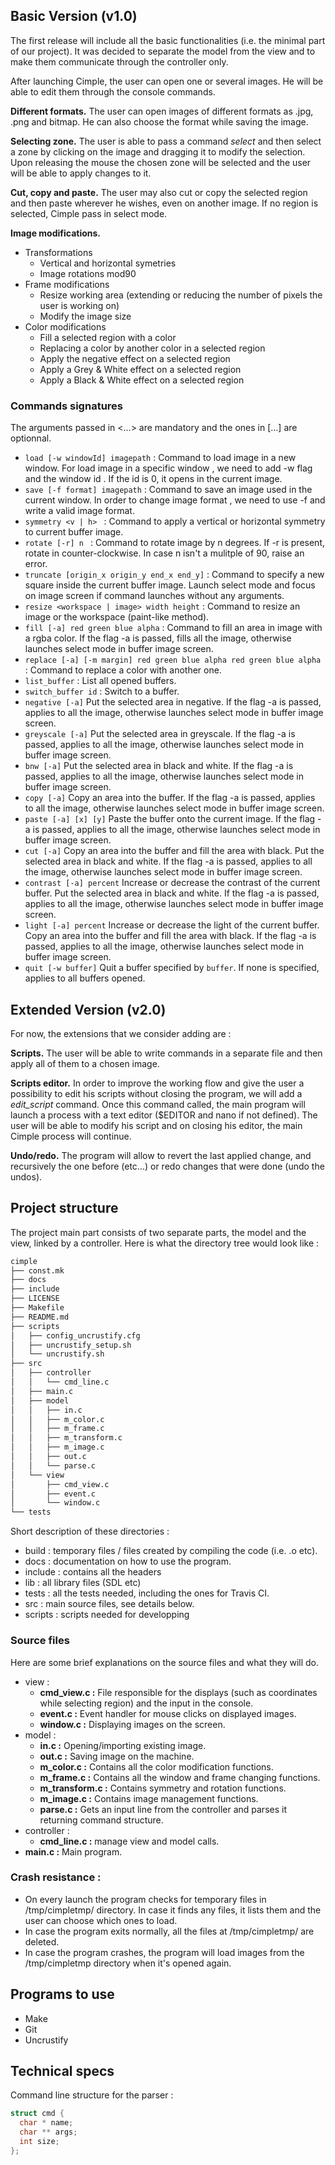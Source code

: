 ## Basic Version (v1.0)

The first release will include all the basic functionalities (i.e. the minimal part of our project).
It was decided to separate the model from the view and to make them communicate through the controller only.

After launching Cimple, the user can open one or several images. He will be able to edit them through the console commands.

**Different formats.** The user can open images of different formats as .jpg, .png and bitmap. He can also choose the format while saving the image.

**Selecting zone.** The user is able to pass a command *select* and then select a zone by clicking on the image and dragging it to modify the selection. Upon releasing the mouse the chosen zone will be selected and the user will be able to apply changes to it.

**Cut, copy and paste.** The user may also cut or copy the selected region and then paste wherever he wishes, even on another image. If no region is selected, Cimple pass in select mode.

**Image modifications.**

  * Transformations
    * Vertical and horizontal symetries
    * Image rotations mod90
  * Frame modifications
    * Resize working area (extending or reducing  the number of pixels the user is working on)
    * Modify the image size
  * Color modifications
    * Fill a selected region with a color
    * Replacing a color by another color in a selected region
    * Apply the negative effect on a selected region
    * Apply a Grey & White effect on a selected region
    * Apply a Black & White effect on a selected region


### Commands signatures

The arguments passed in <...> are mandatory and the ones in [...] are optionnal.

* ```load [-w windowId] imagepath``` : Command to load image in a new window. For load image in a specific window , we need to add -w flag and the window id . If the id is 0, it opens in the current image.
* ```save [-f format] imagepath``` : Command to save an image used in the current window. In order to change image format , we need to use -f and write a valid image format.
* ```symmetry <v | h> ``` : Command to apply a vertical or horizontal symmetry to current buffer image.
* ```rotate [-r] n ``` : Command to rotate image by n degrees. If -r is present, rotate in counter-clockwise. In case n isn't a mulitple of 90, raise an error.
* ```truncate [origin_x origin_y end_x end_y]``` : Command to specify a new square inside the current buffer image. Launch select mode and focus on image screen if command launches without any arguments.
* ```resize <workspace | image> width height``` : Command to resize an image or the workspace (paint-like method).
* ```fill [-a] red green blue alpha``` : Command to fill an area in image with a rgba color. If the flag -a is passed, fills all the image, otherwise launches select mode in buffer image screen.
* ```replace [-a] [-m margin] red green blue alpha red green blue alpha``` : Command to replace a color with another one.
* ```list_buffer``` : List all opened buffers.
* ```switch_buffer id``` : Switch to a buffer.
* ```negative [-a]``` Put the selected area in negative. If the flag -a is passed, applies to all the image, otherwise launches select mode in buffer image screen.
* ```greyscale [-a]``` Put the selected area in greyscale. If the flag -a is passed, applies to all the image, otherwise launches select mode in buffer image screen.
* ```bnw [-a]``` Put the selected area in black and white. If the flag -a is passed, applies to all the image, otherwise launches select mode in buffer image screen.
* ```copy [-a]``` Copy an area into the buffer. If the flag -a is passed, applies to all the image, otherwise launches select mode in buffer image screen.
* ```paste [-a] [x] [y]``` Paste the buffer onto the current image. If the flag -a is passed, applies to all the image, otherwise launches select mode in buffer image screen.
* ```cut [-a]``` Copy an area into the buffer and fill the area with black. Put the selected area in black and white. If the flag -a is passed, applies to all the image, otherwise launches select mode in buffer image screen.
* ```contrast [-a] percent``` Increase or decrease the contrast of the current buffer. Put the selected area in black and white. If the flag -a is passed, applies to all the image, otherwise launches select mode in buffer image screen.
* ```light [-a] percent``` Increase or decrease the light of the current buffer. Copy an area into the buffer and fill the area with black. If the flag -a is passed, applies to all the image, otherwise launches select mode in buffer image screen.
* ```quit [-w buffer]``` Quit a buffer specified by `buffer`. If none is specified, applies to all buffers opened.

## Extended Version (v2.0)

For now, the extensions that we consider adding are :

**Scripts.** The user will be able to write commands in a separate file and then apply all of them to a chosen image.

**Scripts editor.** In order to improve the working flow and give the user a possibility to edit his scripts without closing the program, we will add a *edit_script* command. Once this command called, the main program will launch a process with a text editor ($EDITOR and nano if not defined). The user will be able to modify his script and on closing his editor, the main Cimple process will continue.

**Undo/redo.** The program will allow to revert the last applied change, and recursively the one before (etc...) or redo changes that were done (undo the undos).

## Project structure

The project main part consists of two separate parts, the model and the view, linked by a controller.
Here is what the directory tree would look like :

```sh
cimple
├── const.mk
├── docs
├── include
├── LICENSE
├── Makefile
├── README.md
├── scripts
│   ├── config_uncrustify.cfg
│   ├── uncrustify_setup.sh
│   └── uncrustify.sh
├── src
│   ├── controller
│   │   └── cmd_line.c
│   ├── main.c
│   ├── model
│   │   ├── in.c
│   │   ├── m_color.c
│   │   ├── m_frame.c
│   │   ├── m_transform.c
│   │   ├── m_image.c
│   │   ├── out.c
│   │   └── parse.c
│   └── view
│       ├── cmd_view.c
│       ├── event.c
│       └── window.c
└── tests
```

Short description of these directories :
  * build :
  temporary files / files created by compiling the code (i.e. .o etc).
  * docs :
  documentation on how to use the program.
  * include :
  contains all the headers
  * lib :
  all library files (SDL etc)
  * tests :
  all the tests needed, including the ones for Travis CI.
  * src :
  main source files, see details below.
  * scripts :
  scripts needed for developping

### Source files

Here are some brief explanations on the source files and what they will do.

* view :
  * **cmd_view.c :**
     File responsible for the displays (such as coordinates while selecting region) and the input in the console.
  * **event.c :**
     Event handler for mouse clicks on displayed images.
  * **window.c :**
    Displaying images on the screen.
* model :
  * **in.c :**
    Opening/importing existing image.
  * **out.c :**
    Saving image on the machine.
  * **m_color.c :**
    Contains all the color modification functions.
  * **m_frame.c :**
    Contains all the window and frame changing functions.
  * **m_transform.c :**
    Contains symmetry and rotation functions.
  * **m_image.c :**
     Contains image management functions.
  * **parse.c :**
    Gets an input line from the controller and parses it returning command structure.
* controller :
  * **cmd_line.c :**
    manage view and model calls.
* **main.c :**
    Main program.

### Crash resistance  :
  * On every launch the program checks for temporary files in /tmp/cimpletmp/ directory. In case it finds any files, it lists them and the user can choose which ones to load.
  * In case the program exits normally, all the files at /tmp/cimpletmp/ are deleted.
  * In case the program crashes, the program will load images from the /tmp/cimpletmp directory when it's opened again.

## Programs to use

* Make
* Git
* Uncrustify


## Technical specs

Command line structure for the parser :

```c
struct cmd {
  char * name;
  char ** args;
  int size;
};
```
	
